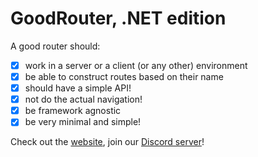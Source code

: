 # GoodRouter, .NET edition

A good router should:

- [x] work in a server or a client (or any other) environment
- [x] be able to construct routes based on their name
- [x] should have a simple API!
- [x] not do the actual navigation!
- [x] be framework agnostic
- [x] be very minimal and simple!

Check out the [website](https://www.goodrouter.org), join our [Discord server](https://discord.gg/BJ8v7xTq8d)!
